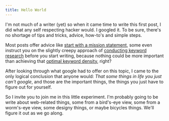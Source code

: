 ```yaml
--- 
title: Hello World
---
```

I'm not much of a writer (yet) so when it came time to write this first post, I did what any self respecting hacker would. I googled it. To be sure, there's no shortage of tips and tricks, advice, how-to's and simple steps. 

Most posts offer advice like [start with a mission statement](http://www.fuelyourblogging.com/what-to-write-for-your-very-first-blog-post/), some even instruct you on the slightly creepy approach of [conducting keyword research](http://www.incomediary.com/step-by-step-guide-writing-blog-post) before you start writing, because nothing could be more important than achieving that [optimal keyword density](http://www.seo.com/blog/keyword-density-frequency-prominence-proximity/), right?


After looking through what google had to offer on this topic, I came to the only logical conclusion that anyone would: *That some things in life you just can't google*, and those are the important things, the things you just have to figure out for yourself.

So I invite you to join me in this little experiment. I'm probably going to be write about web-related things, some from a bird's-eye view, some from a worm's-eye view, some designy things, or maybe bicycles things. We'll figure it out as we go along.

  